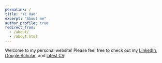 ```yaml
---
permalink: /
title: "Yi Hao"
excerpt: "About me"
author_profile: true
redirect_from: 
  - /about/
  - /about.html
---
```


Welcome to my personal website! Please feel free to check out my [LinkedIn](https://www.linkedin.com/in/yi-hao-25229b176/), [Google Scholar](https://scholar.google.com/citations?user=sTmPxa4AAAAJ&hl=en), and [latest CV](https://ucsdyi.github.io/cv/). 
